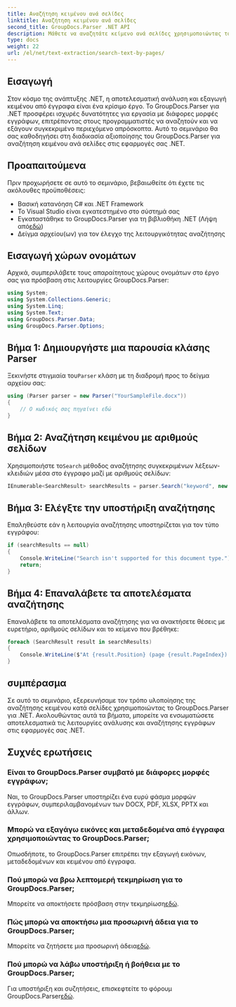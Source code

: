 ```yaml
---
title: Αναζήτηση κειμένου ανά σελίδες
linktitle: Αναζήτηση κειμένου ανά σελίδες
second_title: GroupDocs.Parser .NET API
description: Μάθετε να αναζητάτε κείμενο ανά σελίδες χρησιμοποιώντας το GroupDocs.Parser για .NET. Εξάγετε αποτελεσματικά συγκεκριμένο περιεχόμενο από έγγραφα στις εφαρμογές σας .NET.
type: docs
weight: 22
url: /el/net/text-extraction/search-text-by-pages/
---
```

## Εισαγωγή
Στον κόσμο της ανάπτυξης .NET, η αποτελεσματική ανάλυση και εξαγωγή κειμένου από έγγραφα είναι ένα κρίσιμο έργο. Το GroupDocs.Parser για .NET προσφέρει ισχυρές δυνατότητες για εργασία με διάφορες μορφές εγγράφων, επιτρέποντας στους προγραμματιστές να αναζητούν και να εξάγουν συγκεκριμένο περιεχόμενο απρόσκοπτα. Αυτό το σεμινάριο θα σας καθοδηγήσει στη διαδικασία αξιοποίησης του GroupDocs.Parser για αναζήτηση κειμένου ανά σελίδες στις εφαρμογές σας .NET.
## Προαπαιτούμενα
Πριν προχωρήσετε σε αυτό το σεμινάριο, βεβαιωθείτε ότι έχετε τις ακόλουθες προϋποθέσεις:
- Βασική κατανόηση C# και .NET Framework
- Το Visual Studio είναι εγκατεστημένο στο σύστημά σας
-  Εγκαταστάθηκε το GroupDocs.Parser για τη βιβλιοθήκη .NET (Λήψη από[εδώ](https://releases.groupdocs.com/parser/net/))
- Δείγμα αρχείου(ων) για τον έλεγχο της λειτουργικότητας αναζήτησης
## Εισαγωγή χώρων ονομάτων
Αρχικά, συμπεριλάβετε τους απαραίτητους χώρους ονομάτων στο έργο σας για πρόσβαση στις λειτουργίες GroupDocs.Parser:
```csharp
using System;
using System.Collections.Generic;
using System.Linq;
using System.Text;
using GroupDocs.Parser.Data;
using GroupDocs.Parser.Options;
```
## Βήμα 1: Δημιουργήστε μια παρουσία κλάσης Parser
 Ξεκινήστε στιγμιαία του`Parser` κλάση με τη διαδρομή προς το δείγμα αρχείου σας:
```csharp
using (Parser parser = new Parser("YourSampleFile.docx"))
{
    // Ο κωδικός σας πηγαίνει εδώ
}
```
## Βήμα 2: Αναζήτηση κειμένου με αριθμούς σελίδων
 Χρησιμοποιήστε το`Search` μέθοδος αναζήτησης συγκεκριμένων λέξεων-κλειδιών μέσα στο έγγραφο μαζί με αριθμούς σελίδων:
```csharp
IEnumerable<SearchResult> searchResults = parser.Search("keyword", new SearchOptions(false, false, false, true));
```
## Βήμα 3: Ελέγξτε την υποστήριξη αναζήτησης
Επαληθεύστε εάν η λειτουργία αναζήτησης υποστηρίζεται για τον τύπο εγγράφου:
```csharp
if (searchResults == null)
{
    Console.WriteLine("Search isn't supported for this document type.");
    return;
}
```
## Βήμα 4: Επαναλάβετε τα αποτελέσματα αναζήτησης
Επαναλάβετε τα αποτελέσματα αναζήτησης για να ανακτήσετε θέσεις με ευρετήριο, αριθμούς σελίδων και το κείμενο που βρέθηκε:
```csharp
foreach (SearchResult result in searchResults)
{
    Console.WriteLine($"At {result.Position} (page {result.PageIndex}): {result.Text}");
}
```
## συμπέρασμα
Σε αυτό το σεμινάριο, εξερευνήσαμε τον τρόπο υλοποίησης της αναζήτησης κειμένου κατά σελίδες χρησιμοποιώντας το GroupDocs.Parser για .NET. Ακολουθώντας αυτά τα βήματα, μπορείτε να ενσωματώσετε αποτελεσματικά τις λειτουργίες ανάλυσης και αναζήτησης εγγράφων στις εφαρμογές σας .NET.

## Συχνές ερωτήσεις
### Είναι το GroupDocs.Parser συμβατό με διάφορες μορφές εγγράφων;
Ναι, το GroupDocs.Parser υποστηρίζει ένα ευρύ φάσμα μορφών εγγράφων, συμπεριλαμβανομένων των DOCX, PDF, XLSX, PPTX και άλλων.
### Μπορώ να εξαγάγω εικόνες και μεταδεδομένα από έγγραφα χρησιμοποιώντας το GroupDocs.Parser;
Οπωσδήποτε, το GroupDocs.Parser επιτρέπει την εξαγωγή εικόνων, μεταδεδομένων και κειμένου από έγγραφα.
### Πού μπορώ να βρω λεπτομερή τεκμηρίωση για το GroupDocs.Parser;
 Μπορείτε να αποκτήσετε πρόσβαση στην τεκμηρίωση[εδώ](https://reference.groupdocs.com/parser/net/).
### Πώς μπορώ να αποκτήσω μια προσωρινή άδεια για το GroupDocs.Parser;
 Μπορείτε να ζητήσετε μια προσωρινή άδεια[εδώ](https://purchase.groupdocs.com/temporary-license/).
### Πού μπορώ να λάβω υποστήριξη ή βοήθεια με το GroupDocs.Parser;
 Για υποστήριξη και συζητήσεις, επισκεφτείτε το φόρουμ GroupDocs.Parser[εδώ](https://forum.groupdocs.com/c/parser/17).